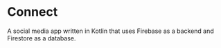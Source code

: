 # Connect

A social media app written in Kotlin that uses Firebase as a backend and Firestore as a database.

